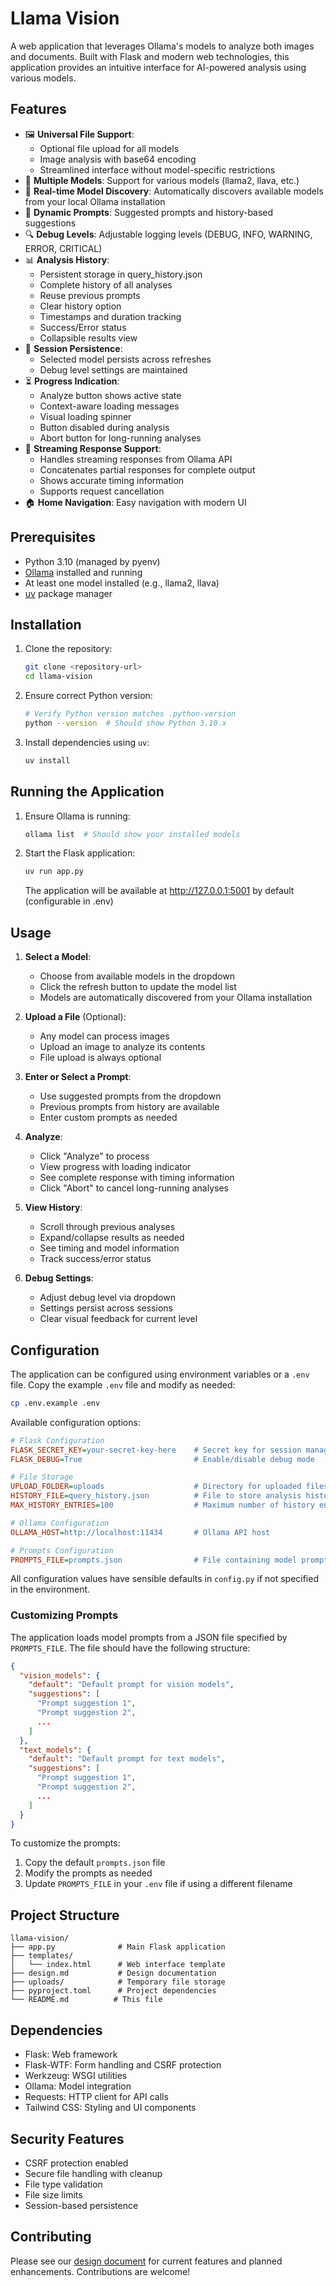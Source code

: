 # Llama Vision

A web application that leverages Ollama's models to analyze both images and documents. Built with Flask and modern web technologies, this application provides an intuitive interface for AI-powered analysis using various models.

## Features

- 🖼️ **Universal File Support**: 
  - Optional file upload for all models
  - Image analysis with base64 encoding
  - Streamlined interface without model-specific restrictions
- 🤖 **Multiple Models**: Support for various models (llama2, llava, etc.)
- 🔄 **Real-time Model Discovery**: Automatically discovers available models from your local Ollama installation
- 📝 **Dynamic Prompts**: Suggested prompts and history-based suggestions
- 🔍 **Debug Levels**: Adjustable logging levels (DEBUG, INFO, WARNING, ERROR, CRITICAL)
- 📊 **Analysis History**: 
  - Persistent storage in query_history.json
  - Complete history of all analyses
  - Reuse previous prompts
  - Clear history option
  - Timestamps and duration tracking
  - Success/Error status
  - Collapsible results view
- 💾 **Session Persistence**: 
  - Selected model persists across refreshes
  - Debug level settings are maintained
- ⏳ **Progress Indication**: 
  - Analyze button shows active state
  - Context-aware loading messages
  - Visual loading spinner
  - Button disabled during analysis
  - Abort button for long-running analyses
- 🔁 **Streaming Response Support**: 
  - Handles streaming responses from Ollama API
  - Concatenates partial responses for complete output
  - Shows accurate timing information
  - Supports request cancellation
- 🏠 **Home Navigation**: Easy navigation with modern UI

## Prerequisites

- Python 3.10 (managed by pyenv)
- [Ollama](https://ollama.ai/) installed and running
- At least one model installed (e.g., llama2, llava)
- [uv](https://astral.sh/uv) package manager

## Installation

1. Clone the repository:
   ```bash
   git clone <repository-url>
   cd llama-vision
   ```

2. Ensure correct Python version:
   ```bash
   # Verify Python version matches .python-version
   python --version  # Should show Python 3.10.x
   ```

3. Install dependencies using `uv`:
   ```bash
   uv install
   ```

## Running the Application

1. Ensure Ollama is running:
   ```bash
   ollama list  # Should show your installed models
   ```

2. Start the Flask application:
   ```bash
   uv run app.py
   ```
   The application will be available at http://127.0.0.1:5001 by default (configurable in .env)

## Usage

1. **Select a Model**:
   - Choose from available models in the dropdown
   - Click the refresh button to update the model list
   - Models are automatically discovered from your Ollama installation

2. **Upload a File** (Optional):
   - Any model can process images
   - Upload an image to analyze its contents
   - File upload is always optional

3. **Enter or Select a Prompt**:
   - Use suggested prompts from the dropdown
   - Previous prompts from history are available
   - Enter custom prompts as needed

4. **Analyze**:
   - Click "Analyze" to process
   - View progress with loading indicator
   - See complete response with timing information
   - Click "Abort" to cancel long-running analyses

5. **View History**:
   - Scroll through previous analyses
   - Expand/collapse results as needed
   - See timing and model information
   - Track success/error status

6. **Debug Settings**:
   - Adjust debug level via dropdown
   - Settings persist across sessions
   - Clear visual feedback for current level

## Configuration

The application can be configured using environment variables or a `.env` file. Copy the example `.env` file and modify as needed:

```bash
cp .env.example .env
```

Available configuration options:

```ini
# Flask Configuration
FLASK_SECRET_KEY=your-secret-key-here    # Secret key for session management
FLASK_DEBUG=True                         # Enable/disable debug mode

# File Storage
UPLOAD_FOLDER=uploads                    # Directory for uploaded files
HISTORY_FILE=query_history.json          # File to store analysis history
MAX_HISTORY_ENTRIES=100                  # Maximum number of history entries to keep

# Ollama Configuration
OLLAMA_HOST=http://localhost:11434       # Ollama API host

# Prompts Configuration
PROMPTS_FILE=prompts.json                # File containing model prompts
```

All configuration values have sensible defaults in `config.py` if not specified in the environment.

### Customizing Prompts

The application loads model prompts from a JSON file specified by `PROMPTS_FILE`. The file should have the following structure:

```json
{
  "vision_models": {
    "default": "Default prompt for vision models",
    "suggestions": [
      "Prompt suggestion 1",
      "Prompt suggestion 2",
      ...
    ]
  },
  "text_models": {
    "default": "Default prompt for text models",
    "suggestions": [
      "Prompt suggestion 1",
      "Prompt suggestion 2",
      ...
    ]
  }
}
```

To customize the prompts:
1. Copy the default `prompts.json` file
2. Modify the prompts as needed
3. Update `PROMPTS_FILE` in your `.env` file if using a different filename

## Project Structure

```
llama-vision/
├── app.py              # Main Flask application
├── templates/
│   └── index.html      # Web interface template
├── design.md           # Design documentation
├── uploads/            # Temporary file storage
├── pyproject.toml      # Project dependencies
└── README.md          # This file
```

## Dependencies

- Flask: Web framework
- Flask-WTF: Form handling and CSRF protection
- Werkzeug: WSGI utilities
- Ollama: Model integration
- Requests: HTTP client for API calls
- Tailwind CSS: Styling and UI components

## Security Features

- CSRF protection enabled
- Secure file handling with cleanup
- File type validation
- File size limits
- Session-based persistence

## Contributing

Please see our [design document](design.md) for current features and planned enhancements. Contributions are welcome!